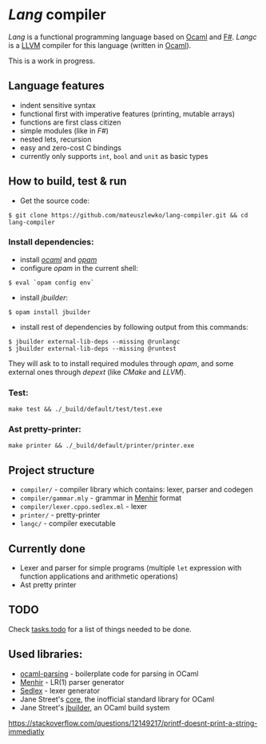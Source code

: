 # *Lang* compiler

*Lang* is a functional programming language based on [Ocaml](https://ocaml.org/) and [F#](http://fsharp.org/). *Langc* is a [LLVM](https://llvm.org/) compiler for this language (written in [Ocaml](https://ocaml.org/)).

This is a work in progress.

## Language features

- indent sensitive syntax
- functional first with imperative features (printing, mutable arrays)
- functions are first class citizen
- simple modules (like in *F#*)
- nested lets, recursion 
- easy and zero-cost C bindings
- currently only supports `int`, `bool` and `unit` as basic types

## How to build, test & run
- Get the source code: 
```
$ git clone https://github.com/mateuszlewko/lang-compiler.git && cd lang-compiler
```
### Install dependencies:
- install [*ocaml*](https://ocaml.org/docs/install.html) and [*opam*](https://opam.ocaml.org/doc/Install.html)
- configure *opam* in the current shell: 
```
$ eval `opam config env`
```
- install *jbuilder*: 
```
$ opam install jbuilder
```
- install rest of dependencies by following output from this commands: 
```
$ jbuilder external-lib-deps --missing @runlangc
$ jbuilder external-lib-deps --missing @runtest
```
  They will ask to to install required modules through *opam*, and some external ones through *depext* (like *CMake* and *LLVM*).

### Test:
```
make test && ./_build/default/test/test.exe
```

### Ast pretty-printer:
```
make printer && ./_build/default/printer/printer.exe
```

## Project structure
- `compiler/` - compiler library which contains: lexer, parser and codegen 
- `compiler/gammar.mly` - grammar in [Menhir](http://gallium.inria.fr/~fpottier/menhir/) format
- `compiler/lexer.cppo.sedlex.ml` - lexer 
- `printer/` - pretty-printer 
- `langc/` - compiler executable

## Currently done

- Lexer and parser for simple programs (multiple `let` expression with function applications and arithmetic operations)
- Ast pretty printer

## TODO
Check [tasks.todo](https://github.com/mateuszlewko/lang-compiler/blob/master/tasks.todo) for a list of things needed to be done.

## Used libraries:

- [ocaml-parsing](https://github.com/smolkaj/ocaml-parsing) - boilerplate code for parsing in OCaml
- [Menhir](http://gallium.inria.fr/~fpottier/menhir/) - LR(1) parser generator
- [Sedlex](https://github.com/alainfrisch/sedlex) - lexer generator
- Jane Street's [core](https://ocaml.janestreet.com/ocaml-core/latest/doc/), the inofficial standard library for OCaml
- Jane Street's [jbuilder](https://github.com/janestreet/jbuilder), an OCaml build system


<https://stackoverflow.com/questions/12149217/printf-doesnt-print-a-string-immediatly>
